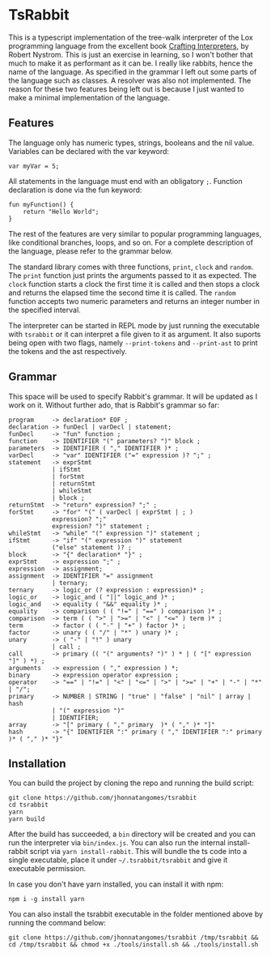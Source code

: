 # TsRabbit

This is a typescript implementation of the tree-walk interpreter of the Lox programming language from the excellent book [Crafting Interpreters], by Robert Nystrom. This is just an exercise in learning, so I won't bother that much to make it as performant as it can be. I really like rabbits, hence the name of the language. As specified in the grammar I left out some parts of the language such as classes. A resolver was also not implemented. The reason for these two features being left out is because I just wanted to make a minimal implementation of the language.

[crafting interpreters]: https://craftinginterpreters.com/

## Features

The language only has numeric types, strings, booleans and the nil value. Variables can be declared with the var keyword:

```
var myVar = 5;
```

All statements in the language must end with an obligatory `;`. Function declaration is done via the fun keyword:

```
fun myFunction() {
    return "Hello World";
}
```

The rest of the features are very similar to popular programming languages, like conditional branches, loops, and so on. For a complete description of the language, please refer to the grammar below.

The standard library comes with three functions, `print`, `clock` and `random`. The `print` function just prints the arguments passed to it as expected. The `clock` function starts a clock the first time it is called and then stops a clock and returns the elapsed time the second time it is called. The `random` function accepts two numeric parameters and returns an integer number in the specified interval.

The interpreter can be started in REPL mode by just running the executable with `tsrabbit` or it can interpret a file given to it as argument. It also suports being open with two flags, namely `--print-tokens` and `--print-ast` to print the tokens and the ast respectively.

## Grammar

This space will be used to specify Rabbit's grammar. It will be updated as I work on it. Without further ado, that is Rabbit's grammar so far:

```
program     -> declaration* EOF ;
declaration -> funDecl | varDecl | statement;
funDecl     -> "fun" function ;
function    -> IDENTIFIER "(" parameters? ")" block ;
parameters  -> IDENTIFIER ( "," IDENTIFIER )* ;
varDecl     -> "var" IDENTIFIER ("=" expression )? ";" ;
statement   -> exprStmt
            | ifStmt
            | forStmt
            | returnStmt
            | whileStmt
            | block ;
returnStmt  -> "return" expression? ";" ;
forStmt     -> "for" "(" ( varDecl | exprStmt | ; )
            expression? ";"
            expression? ")" statement ;
whileStmt   -> "while" "(" expression ")" statement ;
ifStmt      -> "if" "(" expression ")" statement
            ("else" statement )? ;
block       -> "{" declaration* "}" ;
exprStmt    -> expression ";" ;
expression  -> assignment;
assignment  -> IDENTIFIER "=" assignment
            | ternary;
ternary     -> logic_or (? expression : expression)* ;
logic_or    -> logic_and ( "||" logic_and )* ;
logic_and   -> equality ( "&&" equality )* ;
equality    -> comparison ( ( "!=" | "==" ) comparison )* ;
comparison  -> term ( ( ">" | ">=" | "<" | "<=" ) term )* ;
term        -> factor ( ( "-" | "+" ) factor )* ;
factor      -> unary ( ( "/" | "*" ) unary )* ;
unary       -> ( "-" | "!" ) unary
            | call ;
call        -> primary (( "(" arguments? ")" ) * | ( "[" expression "]" ) *) ;
arguments   -> expression ( "," expression ) *;
binary      -> expression operator expression ;
operator    -> "==" | "!=" | "<" | "<=" | ">" | ">=" | "+" | "-" | "*" | "/";
primary     -> NUMBER | STRING | "true" | "false" | "nil" | array | hash
            | "(" expression ")"
            | IDENTIFIER;
array       -> "[" primary ( "," primary  )* ( "," )* "]"
hash        -> "{" IDENTIFIER ":" primary ( "," IDENTIFIER ":" primary )* ( "," )* "}"
```

## Installation

You can build the project by cloning the repo and running the build script:

```
git clone https://github.com/jhonnatangomes/tsrabbit
cd tsrabbit
yarn
yarn build
```

After the build has succeeded, a `bin` directory will be created and you can run the interpreter via `bin/index.js`. You can also run the internal install-rabbit script via `yarn install-rabbit`. This will bundle the ts code into a single executable, place it under `~/.tsrabbit/tsrabbit` and give it executable permission.

In case you don't have yarn installed, you can install it with npm:

```
npm i -g install yarn
```

You can also install the tsrabbit executable in the folder mentioned above by running the command below:

```
git clone https://github.com/jhonnatangomes/tsrabbit /tmp/tsrabbit && cd /tmp/tsrabbit && chmod +x ./tools/install.sh && ./tools/install.sh
```
